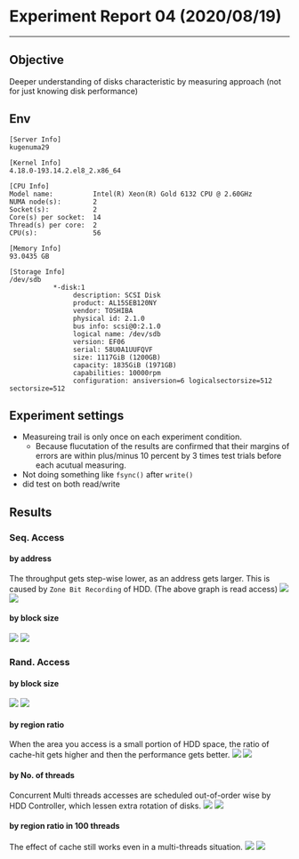 # Experiment Report 04 (2020/08/19)
---

## Objective
Deeper understanding of disks characteristic by measuring approach (not for just knowing disk performance)

## Env
```
[Server Info]
kugenuma29

[Kernel Info]
4.18.0-193.14.2.el8_2.x86_64

[CPU Info]
Model name:          Intel(R) Xeon(R) Gold 6132 CPU @ 2.60GHz
NUMA node(s):        2
Socket(s):           2
Core(s) per socket:  14
Thread(s) per core:  2
CPU(s):              56

[Memory Info]
93.0435 GB

[Storage Info]
/dev/sdb
           *-disk:1
                description: SCSI Disk
                product: AL15SEB120NY
                vendor: TOSHIBA
                physical id: 2.1.0
                bus info: scsi@0:2.1.0
                logical name: /dev/sdb
                version: EF06
                serial: 58U0A1UUFQVF
                size: 1117GiB (1200GB)
                capacity: 1835GiB (1971GB)
                capabilities: 10000rpm
                configuration: ansiversion=6 logicalsectorsize=512 sectorsize=512
```

## Experiment settings
- Measureing trail is only once on each experiment condition.
    - Because flucutation of the results are confirmed that their margins of errors are within plus/minus 10 percent by 3 times test trials before each acutual measuring.
- Not doing something like `fsync()` after `write()`
- did test on both read/write

## Results
### Seq. Access
#### by address
The throughput gets step-wise lower, as an address gets larger. This is caused by `Zone Bit Recording` of HDD.
(The above graph is read access)
![](read_s_address.png)
![](write_s_address.png)

#### by block size
![](read_s_bsize.png)
![](write_s_bsize.png)

### Rand. Access
#### by block size
![](read_r_01bsize.png)
![](write_r_01bsize.png)

#### by region ratio
When the area you access is a small portion of HDD space, the ratio of cache-hit gets higher and then the performance gets better.
![](read_r_02region.png)
![](write_r_02region.png)

#### by No. of threads
Concurrent Multi threads accesses are scheduled out-of-order wise by HDD Controller, which lessen extra rotation of disks.
![](read_r_03threads.png)
![](write_r_03threads.png)

#### by region ratio in 100 threads
The effect of cache still works even in a multi-threads situation.
![](read_r_04regions_mthreads.png)
![](write_r_04regions_mthreads.png)
